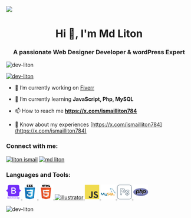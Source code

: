 <img src="https://media.licdn.com/dms/image/v2/D5616AQFoCzYUI2_kxQ/profile-displaybackgroundimage-shrink_350_1400/profile-displaybackgroundimage-shrink_350_1400/0/1731427603065?e=1736985600&v=beta&t=PZo3falN9lvtvL1f7N0J-4XF-waTJ1BEAZdRmDhfmug"> 
<h1 align="center">Hi 👋, I'm Md Liton</h1>
<h3 align="center">A passionate Web Designer Developer & wordPress Expert</h3>

<p align="left"> <img src="https://komarev.com/ghpvc/?username=dev-liton&label=Profile%20views&color=0e75b6&style=flat" alt="dev-liton" /> </p>

<p align="left"> <a href="https://github.com/ryo-ma/github-profile-trophy"><img src="https://github-profile-trophy.vercel.app/?username=dev-liton" alt="dev-liton" /></a> </p>

- 🔭 I’m currently working on [Fiverr](https://www.fiverr.com/)

- 🌱 I’m currently learning **JavaScript, Php, MySQL**

- 📫 How to reach me **https://x.com/ismailliton784**

- 📄 Know about my experiences [https://x.com/ismailliton784](https://x.com/ismailliton784)

<h3 align="left">Connect with me:</h3>
<p align="left">
<a href="https://twitter.com/liton ismail" target="blank"><img align="center" src="https://raw.githubusercontent.com/rahuldkjain/github-profile-readme-generator/master/src/images/icons/Social/twitter.svg" alt="liton ismail" height="30" width="40" /></a>
<a href="https://fb.com/md liton" target="blank"><img align="center" src="https://raw.githubusercontent.com/rahuldkjain/github-profile-readme-generator/master/src/images/icons/Social/facebook.svg" alt="md liton" height="30" width="40" /></a>
<a href"https://www.linkedin.com/in/md-liton-721354338/"></a>
</p>

<h3 align="left">Languages and Tools:</h3>
<p align="left"> <a href="https://getbootstrap.com" target="_blank" rel="noreferrer"> <img src="https://raw.githubusercontent.com/devicons/devicon/master/icons/bootstrap/bootstrap-plain-wordmark.svg" alt="bootstrap" width="40" height="40"/> </a> <a href="https://www.w3schools.com/css/" target="_blank" rel="noreferrer"> <img src="https://raw.githubusercontent.com/devicons/devicon/master/icons/css3/css3-original-wordmark.svg" alt="css3" width="40" height="40"/> </a> <a href="https://www.w3.org/html/" target="_blank" rel="noreferrer"> <img src="https://raw.githubusercontent.com/devicons/devicon/master/icons/html5/html5-original-wordmark.svg" alt="html5" width="40" height="40"/> </a> <a href="https://www.adobe.com/in/products/illustrator.html" target="_blank" rel="noreferrer"> <img src="https://www.vectorlogo.zone/logos/adobe_illustrator/adobe_illustrator-icon.svg" alt="illustrator" width="40" height="40"/> </a> <a href="https://developer.mozilla.org/en-US/docs/Web/JavaScript" target="_blank" rel="noreferrer"> <img src="https://raw.githubusercontent.com/devicons/devicon/master/icons/javascript/javascript-original.svg" alt="javascript" width="40" height="40"/> </a> <a href="https://www.mysql.com/" target="_blank" rel="noreferrer"> <img src="https://raw.githubusercontent.com/devicons/devicon/master/icons/mysql/mysql-original-wordmark.svg" alt="mysql" width="40" height="40"/> </a> <a href="https://www.photoshop.com/en" target="_blank" rel="noreferrer"> <img src="https://raw.githubusercontent.com/devicons/devicon/master/icons/photoshop/photoshop-line.svg" alt="photoshop" width="40" height="40"/> </a> <a href="https://www.php.net" target="_blank" rel="noreferrer"> <img src="https://raw.githubusercontent.com/devicons/devicon/master/icons/php/php-original.svg" alt="php" width="40" height="40"/> </a> </p>

<p><img align="center" src="https://github-readme-stats.vercel.app/api/top-langs?username=dev-liton&show_icons=true&locale=en&layout=compact" alt="dev-liton" /></p>
